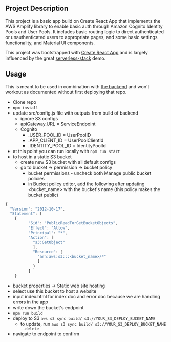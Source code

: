 ## Project Description

This project is a basic app build on Create React App that implements the AWS Amplify library to enable basic auth through Amazon Cognito Identity Pools and User Pools. It includes basic routing logic to direct authenticated or unauthenticated users to appropriate pages, and some basic settings functionality, and Material UI components.

This project was bootstrapped with [Create React App](https://github.com/facebook/create-react-app) and is largely influenced by the great [serverless-stack](https://serverless-stack.com) demo.

## Usage

This is meant to be used in combination with [the backend](https://github.com/bscaspar/serverless-cognito-auth) and won't workout as documented without first deploying that repo.

* Clone repo
* `npm install`
* update src/config.js file with outputs from build of backend
  * ignore S3 configs
  * apiGateway.URL = ServiceEndpoint
  * Cognito
    * .USER_POOL.ID = UserPoolID
    * .APP_CLIENT_ID = UserPoolClientId
    * .IDENTITY_POOL_ID = IdentityPoolId
* at this point you can run locally with `npm run start`
* to host in a static S3 bucket
  * create new S3 bucket with all default configs
  * go to bucket -> permission -> bucket policy
    * bucket permissions - uncheck both Manage public bucket policies
    * in Bucket policy editor, add the following after updating <bucket_name> with the bucket's name (this policy makes the bucket public)
```javascript
{
  "Version": "2012-10-17",
  "Statement": [
    {
		  "Sid": "PublicReadForGetBucketObjects",
		  "Effect": "Allow",
		  "Principal": "*",
		  "Action": [
		    "s3:GetObject"
		    ],
		    "Resource": [
		      "arn:aws:s3:::<bucket_name>/*"
		      ]
		    }
		  ]
    }
```

  * bucket properties -> Static web site hosting
  * select use this bucket to host a website
  * input index.html for index doc and error doc because we are handling errors in the app
  * write down the bucket's endpoint
  * `npm run build`
  * deploy to S3 `aws s3 sync build/ s3://YOUR_S3_DEPLOY_BUCKET_NAME`
    * to update, run `aws s3 sync build/ s3://YOUR_S3_DEPLOY_BUCKET_NAME --delete`
  * navigate to endpoint to confirm
